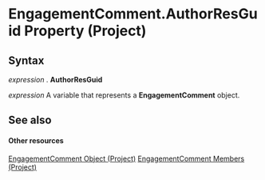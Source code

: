 
# EngagementComment.AuthorResGuid Property (Project)

## Syntax

 _expression_ . **AuthorResGuid**

 _expression_ A variable that represents a **EngagementComment** object.


## See also


#### Other resources


[EngagementComment Object (Project)](4ca86b23-f8a2-0939-3cc5-196e72d06f01.md)
[EngagementComment Members (Project)](739c0d51-7f6a-90d6-5160-c8634c6dffe3.md)
